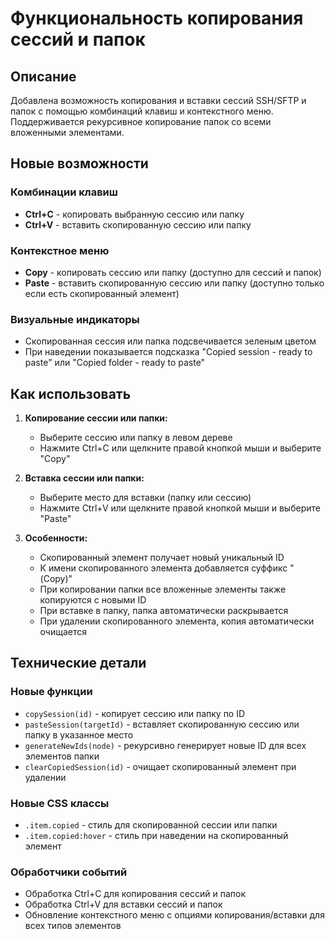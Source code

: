 # Функциональность копирования сессий и папок

## Описание
Добавлена возможность копирования и вставки сессий SSH/SFTP и папок с помощью комбинаций клавиш и контекстного меню. Поддерживается рекурсивное копирование папок со всеми вложенными элементами.

## Новые возможности

### Комбинации клавиш
- **Ctrl+C** - копировать выбранную сессию или папку
- **Ctrl+V** - вставить скопированную сессию или папку

### Контекстное меню
- **Copy** - копировать сессию или папку (доступно для сессий и папок)
- **Paste** - вставить скопированную сессию или папку (доступно только если есть скопированный элемент)

### Визуальные индикаторы
- Скопированная сессия или папка подсвечивается зеленым цветом
- При наведении показывается подсказка "Copied session - ready to paste" или "Copied folder - ready to paste"

## Как использовать

1. **Копирование сессии или папки:**
   - Выберите сессию или папку в левом дереве
   - Нажмите Ctrl+C или щелкните правой кнопкой мыши и выберите "Copy"

2. **Вставка сессии или папки:**
   - Выберите место для вставки (папку или сессию)
   - Нажмите Ctrl+V или щелкните правой кнопкой мыши и выберите "Paste"

3. **Особенности:**
   - Скопированный элемент получает новый уникальный ID
   - К имени скопированного элемента добавляется суффикс " (Copy)"
   - При копировании папки все вложенные элементы также копируются с новыми ID
   - При вставке в папку, папка автоматически раскрывается
   - При удалении скопированного элемента, копия автоматически очищается

## Технические детали

### Новые функции
- `copySession(id)` - копирует сессию или папку по ID
- `pasteSession(targetId)` - вставляет скопированную сессию или папку в указанное место
- `generateNewIds(node)` - рекурсивно генерирует новые ID для всех элементов папки
- `clearCopiedSession(id)` - очищает скопированный элемент при удалении

### Новые CSS классы
- `.item.copied` - стиль для скопированной сессии или папки
- `.item.copied:hover` - стиль при наведении на скопированный элемент

### Обработчики событий
- Обработка Ctrl+C для копирования сессий и папок
- Обработка Ctrl+V для вставки сессий и папок
- Обновление контекстного меню с опциями копирования/вставки для всех типов элементов
